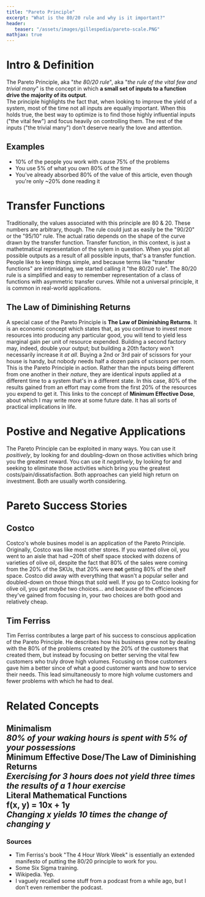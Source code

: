 ```yaml
---
title: "Pareto Principle"
excerpt: "What is the 80/20 rule and why is it important?"
header:
   teaser: "/assets/images/gillespedia/pareto-scale.PNG"
mathjax: true
---
```


# Intro & Definition  
The Pareto Principle, aka "*the 80/20 rule*", aka "*the rule of the vital few and trivial many*" is the concept in which **a small set of inputs to a function drive the majority of its output**.  
The principle highlights the fact that, when looking to improve the yield of a system, most of the time not all inputs are equally important. When this holds true, the best way to optimize is to find those highly influential inputs ("the vital few") and focus heavily on controlling them. The rest of the inputs ("the trivial many") don't deserve nearly the love and attention.
## Examples  
- 10% of the people you work with cause 75% of the problems  
- You use 5% of what you own 80% of the time  
- You've already absorbed 80% of the value of this article, even though you're only ~20% done reading it  
# Transfer Functions  
Traditionally, the values associated with this principle are 80 & 20. These numbers are arbitrary, though. The rule could just as easily be the "90/20" or the "95/10" rule. The actual ratio depends on the shape of the curve drawn by the transfer function. Transfer function, in this context, is just a mathetmatical representation of the sytem in question. When you plot all possible outputs as a result of all possible inputs, that's a transfer function. People like to keep things simple, and because terms like "transfer functions" are intimidating, we started calling it "the 80/20 rule". The 80/20 rule is a simplified and easy to remember representation of a class of functions with asymmetric transfer curves. While not a universal principle, it is common in real-world applications.
## The Law of Diminishing Returns  
A special case of the Pareto Principle is **The Law of Diminishing Returns**. It is an economic concept which states that, as you continue to invest more resources into producing any particular good, you will tend to yield less marginal gain per unit of resource expended. Building a second factory may, indeed, double your output; but building a 20th factory won't necessarily increase it *at all*. Buying a 2nd or 3rd pair of scissors for your house is handy, but nobody needs half a dozen pairs of scissors per room.  
This is the Pareto Principle in action. Rather than the inputs being different from one another in their *nature*, they are identical inputs applied at a different time to a system that's in a different state. In this case, 80% of the results gained from an effort may come from the first 20% of the resources you expend to get it. This links to the concept of **Minimum Effective Dose**, about which I may write more at some future date. It has all sorts of practical implications in life.  
# Postive and Negative Applications
The Pareto Principle can be exploited in many ways. You can use it *positively*, by looking for and doubling-down on those activities which bring you the greatest reward. You can use it *negatively*, by looking for and seeking to eliminate those activities which bring you the greatest costs/pain/dissatisfaction. Both approaches can yield high return on investment. Both are usually worth considering.  
# Pareto Success Stories  
## Costco  
Costco's whole busines model is an application of the Pareto Principle. Originally, Costco was like most other stores. If you wanted olive oil, you went to an aisle that had ~20ft of shelf space stocked with dozens of varieties of olive oil, despite the fact that 80% of the sales were coming from the 20% of the SKUs, that 20% were **not** getting 80% of the shelf space. Costco did away with everything that wasn't a popular seller and doubled-down on those things that sold well. If you go to Costco looking for olive oil, you get *maybe* two choices... and because of the efficiences they've gained from focusing in, your two choices are both good and relatively cheap.
## Tim Ferriss
Tim Ferriss contributes a large part of his success to conscious application of the Pareto Principle. He describes how his business grew not by dealing with the 80% of the problems created by the 20% of the customers that created them, but instead by focusing on better serving the vital few customers who truly drove high volumes. Focusing on those customers gave him a better since of what a good customer wants and how to service their needs. This lead simultaneously to more high volume customers and fewer problems with which he had to deal.  
# Related Concepts  
Minimalism  
*80% of your waking hours is spent with 5% of your possessions*  
Minimum Effective Dose/The Law of Diminishing Returns  
*Exercising for 3 hours does not yield three times the results of a 1 hour exercise*  
Literal Mathematical Functions  
f(x, y) = 10x + 1y  
*Changing x yields 10 times the change of changing y*  
---
### Sources  
- Tim Ferriss's book "The 4 Hour Work Week" is essentially an extended manifesto of putting the 80/20 principle to work for you.
- Some Six Sigma training.
- Wikipedia. Yep.
- I vaguely recalled some stuff from a podcast from a while ago, but I don't even remember the podcast.